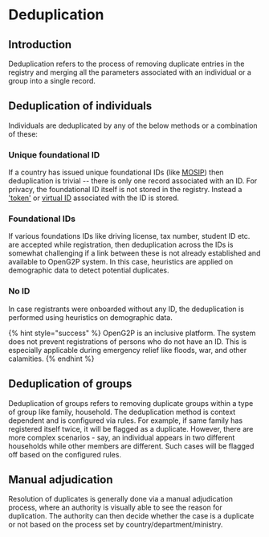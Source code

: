 # Deduplication

## Introduction

Deduplication refers to the process of removing duplicate entries in the registry and merging all the parameters associated with an individual or a group into a single record.

## Deduplication of individuals

Individuals are deduplicated by any of the below methods or a combination of these:

### Unique foundational ID

If a country has issued unique foundational IDs (like [MOSIP](https://mosip.io)) then deduplication is trivial -- there is only one record associated with an ID. For privacy, the foundational ID itself is not stored in the registry. Instead a ['token'](https://docs.mosip.io/1.2.0/id-lifecycle-management/identifiers#token-id) or [virtual ID](https://docs.mosip.io/1.2.0/id-lifecycle-management/identifiers#vid) associated with the ID is stored.

### Foundational IDs

If various foundations IDs like driving license, tax number, student ID etc. are accepted while registration, then deduplication across the IDs is somewhat challenging if a link between these is not already established and available to OpenG2P system. In this case, heuristics are applied on demographic data to detect potential duplicates.

### No ID

In case registrants were onboarded without any ID, the deduplication is performed using heuristics on demographic data.

{% hint style="success" %}
OpenG2P is an inclusive platform. The system does not prevent registrations of persons who do not have an ID. This is especially applicable during emergency relief like floods, war, and other calamities.
{% endhint %}

## Deduplication of groups

Deduplication of groups refers to removing duplicate groups within a type of group like family, household. The deduplication method is context dependent and is configured via rules. For example, if same family has registered itself twice, it will be flagged as a duplicate. However, there are more complex scenarios - say, an individual appears in two different households while other members are different. Such cases will be flagged off based on the configured rules.&#x20;

## Manual adjudication

Resolution of duplicates is generally done via a manual adjudication process, where an authority is visually able to see the reason for duplication. The authority can then decide whether the case is a duplicate or not based on the process set by country/department/ministry.
